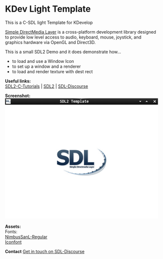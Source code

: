 KDev Light Template
===================

This is a C-SDL light Template for KDevelop

[Simple DirectMedia Layer](https://www.libsdl.org/) is a cross-platform development library designed to provide low level access to audio, keyboard, mouse, joystick, and graphics hardware via OpenGL and Direct3D.  

This is a small SDL2 Demo and it does demonstrate how...  

  * to load and use a Window Icon
  * to set up a window and a renderer
  * to load and render texture with dest rect

**Useful links:**  
[SDL2-C-Tutorials](https://acry.github.io/) | [SDL2](https://www.libsdl.org/) | [SDL-Discourse](https://discourse.libsdl.org)  

**Screenshot:**  
![Screenshot](./screenshot.png)

**Assets:**  
Fonts:  
[NimbusSanL-Regular](https://fontlibrary.org/en/font/nimbus-sans-l)  
[Iconfont](https://fontawesome.com)

**Contact**
[Get in touch on SDL-Discourse](https://discourse.libsdl.org/u/Acry/summary)
